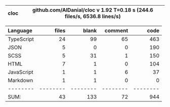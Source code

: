 

cloc|github.com/AlDanial/cloc v 1.92  T=0.18 s (244.6 files/s, 6536.8 lines/s)
--- | ---

Language|files|blank|comment|code
:-------|-------:|-------:|-------:|-------:
TypeScript|24|99|65|463
JSON|5|0|0|190
SCSS|5|31|1|150
HTML|7|1|0|104
JavaScript|1|1|6|37
Markdown|1|1|0|0
--------|--------|--------|--------|--------
SUM:|43|133|72|944
